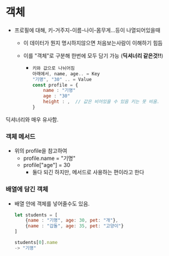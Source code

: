 # 객체

- 프로필에 대해, 키-거주지-이름-나이-몸무게...등이 나열되어있을때

  - 이 데이터가 뭔지 명시하지않으면 처음보는사람이 이해하기 힘듬

  - 이를 "객체"로 구분해 한번에 모두 담기 가능 (**딕셔너리 같은것!!**)

    - ```javascript
      키와 값으로 나뉘어짐
      아래에서, name, age.. = Key
      "기명", "30" .. = Value
      const profile = {
          name : "기명"
          age : "30"
          height : ,  // 값은 비어있을 수 있음 키는 못 비움.
      }
      ```



딕셔너리와 매우 유사함.



### 객체 메서드

- 위의 profile을 참고하여
  - profile.name = "기명"
  - profile["age"] = 30
    - 둘다 되긴 하지만, 메서드로 사용하는 편이라고 한다



### 배열에 담긴 객체

- 배열 안에 객체를 넣어줄수도 있음.

  ```javascript
  let students = [
      {name : "기명", age: 30, pet: "개"},
      {name : "갑돌", age: 35, pet: "고양이"}
  ]
  
  students[0].name
  -> "기명"
  ```

  